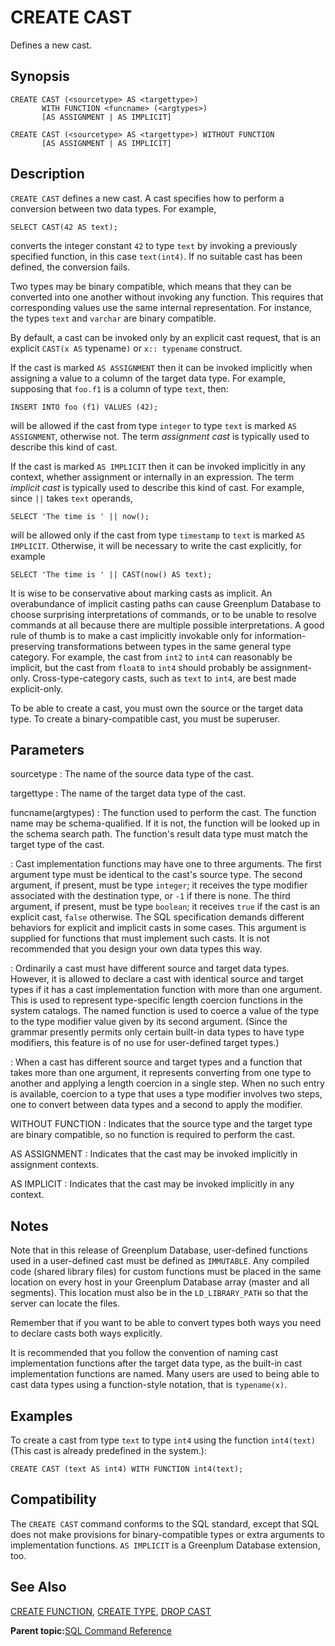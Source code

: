 # CREATE CAST 

Defines a new cast.

## Synopsis 

``` {#sql_command_synopsis}
CREATE CAST (<sourcetype> AS <targettype>) 
       WITH FUNCTION <funcname> (<argtypes>) 
       [AS ASSIGNMENT | AS IMPLICIT]

CREATE CAST (<sourcetype> AS <targettype>) WITHOUT FUNCTION 
       [AS ASSIGNMENT | AS IMPLICIT]
```

## Description 

`CREATE CAST` defines a new cast. A cast specifies how to perform a conversion between two data types. For example,

```
SELECT CAST(42 AS text);
```

converts the integer constant `42` to type `text` by invoking a previously specified function, in this case `text(int4)`. If no suitable cast has been defined, the conversion fails.

Two types may be binary compatible, which means that they can be converted into one another without invoking any function. This requires that corresponding values use the same internal representation. For instance, the types `text` and `varchar` are binary compatible.

By default, a cast can be invoked only by an explicit cast request, that is an explicit `CAST(x AS` typename`)` or `x:: typename` construct.

If the cast is marked `AS ASSIGNMENT` then it can be invoked implicitly when assigning a value to a column of the target data type. For example, supposing that `foo.f1` is a column of type `text`, then:

```
INSERT INTO foo (f1) VALUES (42);
```

will be allowed if the cast from type `integer` to type `text` is marked `AS ASSIGNMENT`, otherwise not. The term *assignment cast* is typically used to describe this kind of cast.

If the cast is marked `AS IMPLICIT` then it can be invoked implicitly in any context, whether assignment or internally in an expression. The term *implicit cast* is typically used to describe this kind of cast. For example, since `||` takes `text` operands,

```
SELECT 'The time is ' || now();
```

will be allowed only if the cast from type `timestamp` to `text` is marked `AS IMPLICIT`. Otherwise, it will be necessary to write the cast explicitly, for example

```
SELECT 'The time is ' || CAST(now() AS text);
```

It is wise to be conservative about marking casts as implicit. An overabundance of implicit casting paths can cause Greenplum Database to choose surprising interpretations of commands, or to be unable to resolve commands at all because there are multiple possible interpretations. A good rule of thumb is to make a cast implicitly invokable only for information-preserving transformations between types in the same general type category. For example, the cast from `int2` to `int4` can reasonably be implicit, but the cast from `float8` to `int4` should probably be assignment-only. Cross-type-category casts, such as `text` to `int4`, are best made explicit-only.

To be able to create a cast, you must own the source or the target data type. To create a binary-compatible cast, you must be superuser.

## Parameters 

sourcetype
:   The name of the source data type of the cast.

targettype
:   The name of the target data type of the cast.

funcname\(argtypes\)
:   The function used to perform the cast. The function name may be schema-qualified. If it is not, the function will be looked up in the schema search path. The function's result data type must match the target type of the cast.

:   Cast implementation functions may have one to three arguments. The first argument type must be identical to the cast's source type. The second argument, if present, must be type `integer`; it receives the type modifier associated with the destination type, or `-1` if there is none. The third argument, if present, must be type `boolean`; it receives `true` if the cast is an explicit cast, `false` otherwise. The SQL specification demands different behaviors for explicit and implicit casts in some cases. This argument is supplied for functions that must implement such casts. It is not recommended that you design your own data types this way.

:   Ordinarily a cast must have different source and target data types. However, it is allowed to declare a cast with identical source and target types if it has a cast implementation function with more than one argument. This is used to represent type-specific length coercion functions in the system catalogs. The named function is used to coerce a value of the type to the type modifier value given by its second argument. \(Since the grammar presently permits only certain built-in data types to have type modifiers, this feature is of no use for user-defined target types.\)

:   When a cast has different source and target types and a function that takes more than one argument, it represents converting from one type to another and applying a length coercion in a single step. When no such entry is available, coercion to a type that uses a type modifier involves two steps, one to convert between data types and a second to apply the modifier.

WITHOUT FUNCTION
:   Indicates that the source type and the target type are binary compatible, so no function is required to perform the cast.

AS ASSIGNMENT
:   Indicates that the cast may be invoked implicitly in assignment contexts.

AS IMPLICIT
:   Indicates that the cast may be invoked implicitly in any context.

## Notes 

Note that in this release of Greenplum Database, user-defined functions used in a user-defined cast must be defined as `IMMUTABLE`. Any compiled code \(shared library files\) for custom functions must be placed in the same location on every host in your Greenplum Database array \(master and all segments\). This location must also be in the `LD_LIBRARY_PATH` so that the server can locate the files.

Remember that if you want to be able to convert types both ways you need to declare casts both ways explicitly.

It is recommended that you follow the convention of naming cast implementation functions after the target data type, as the built-in cast implementation functions are named. Many users are used to being able to cast data types using a function-style notation, that is `typename(x)`.

## Examples 

To create a cast from type `text` to type `int4` using the function `int4(text)` \(This cast is already predefined in the system.\):

```
CREATE CAST (text AS int4) WITH FUNCTION int4(text);
```

## Compatibility 

The `CREATE CAST` command conforms to the SQL standard, except that SQL does not make provisions for binary-compatible types or extra arguments to implementation functions. `AS IMPLICIT` is a Greenplum Database extension, too.

## See Also 

[CREATE FUNCTION](CREATE_FUNCTION.html), [CREATE TYPE](CREATE_TYPE.html), [DROP CAST](DROP_CAST.html)

**Parent topic:**[SQL Command Reference](../sql_commands/sql_ref.html)

